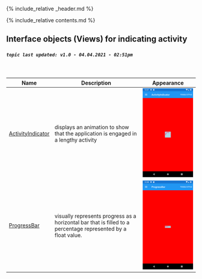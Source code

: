 {% include_relative _header.md %}

{% include_relative contents.md %}

Interface objects (Views) for indicating activity
------
##### `topic last updated: v1.0 - 04.04.2021 - 02:51pm`
<br /> 

| Name                                                         | Description                                                                                                   | Appearance                                                              |
|--------------------------------------------------------------|---------------------------------------------------------------------------------------------------------------|-------------------------------------------------------------------------|
| [ActivityIndicator](view-if-ind-activityindicator.html#activityindicator) | displays an animation to show that the application is engaged in a lengthy activity                           | <img src="./images/views/ActivityIndicator-adr-styled.png" width="300"> |
| [ProgressBar](view-if-ind-progressbar.html#progressbar)             | visually represents progress as a horizontal bar that is filled to a percentage represented by a float value. | <img src="./images/views/ProgressBar-adr-styled.png" width="300">       |
